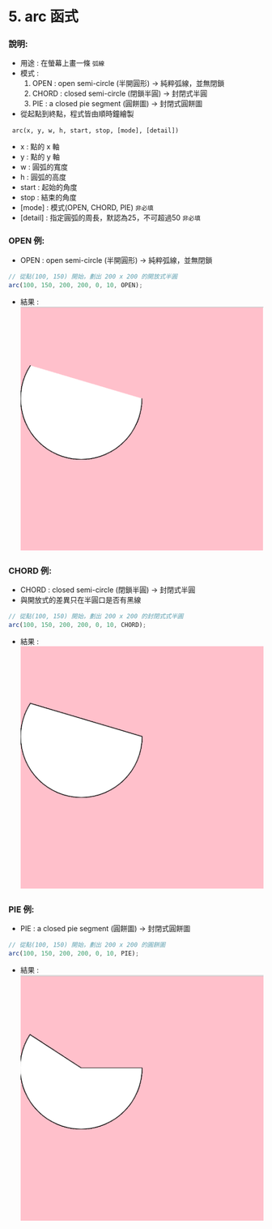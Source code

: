 # 5. arc 函式 

### 說明:
- 用途 : 在螢幕上畫一條 `弧線`
- 模式 : 
    1. OPEN : open semi-circle (半開圓形) -> 純粹弧線，並無閉鎖 
    2. CHORD : closed semi-circle (閉鎖半圓) -> 封閉式半圓
    3. PIE : a closed pie segment (圓餅圖) -> 封閉式圓餅圖
- 從起點到終點，程式皆由順時鐘繪製

` arc(x, y, w, h, start, stop, [mode], [detail])`

- x : 點的 x 軸
- y : 點的 y 軸
- w : 圓弧的寬度
- h : 圓弧的高度
- start : 起始的角度
- stop : 結束的角度
- [mode] : 模式(OPEN, CHORD, PIE) `非必填`
- [detail] : 指定圓弧的周長，默認為25，不可超過50 `非必填`

### OPEN 例:
- OPEN : open semi-circle (半開圓形) -> 純粹弧線，並無閉鎖 
```javascript
// 從點(100, 150) 開始，劃出 200 x 200 的開放式半圓
arc(100, 150, 200, 200, 0, 10, OPEN);
```
- 結果 :
![mdImg](https://github.com/LINDuke-Lin/p5Js-Demo/raw/main/Method-arc/img/open.png)

### CHORD 例:
- CHORD : closed semi-circle (閉鎖半圓) -> 封閉式半圓
- 與開放式的差異只在半圓口是否有黑線
```javascript
// 從點(100, 150) 開始，劃出 200 x 200 的封閉式式半圓
arc(100, 150, 200, 200, 0, 10, CHORD);
```
- 結果 : 
![mdImg](https://github.com/LINDuke-Lin/p5Js-Demo/raw/main/Method-arc/img/chord.png)

### PIE 例:
- PIE : a closed pie segment (圓餅圖) -> 封閉式圓餅圖
```javascript
// 從點(100, 150) 開始，劃出 200 x 200 的圓餅圖
arc(100, 150, 200, 200, 0, 10, PIE);
```
- 結果 : 
![mdImg](https://github.com/LINDuke-Lin/p5Js-Demo/raw/main/Method-arc/img/pie.png)